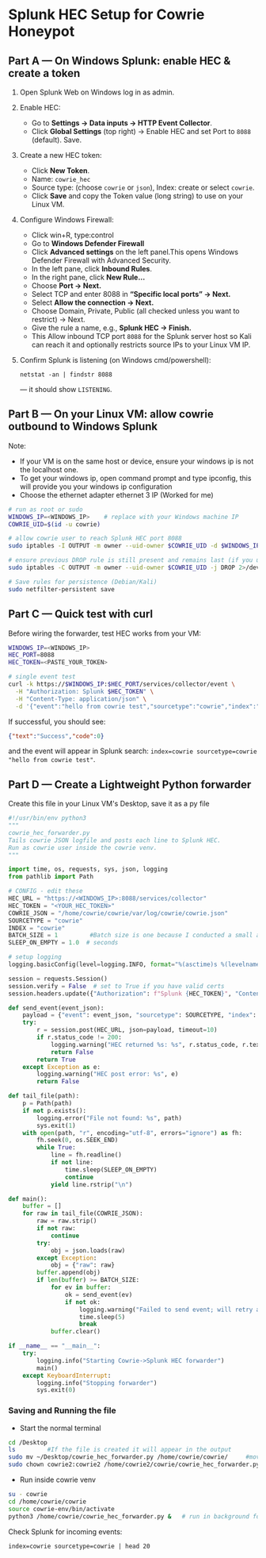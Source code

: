 # Splunk HEC Setup for Cowrie Honeypot

## Part A — On Windows Splunk: enable HEC & create a token

1. Open Splunk Web on Windows log in as admin.

2. Enable HEC:
   - Go to **Settings → Data inputs → HTTP Event Collector**.
   - Click **Global Settings** (top right) → Enable HEC and set Port to `8088` (default). Save.

3. Create a new HEC token:
   - Click **New Token**.
   - Name: `cowrie_hec`
   - Source type: (choose `cowrie` or `json`), Index: create or select `cowrie`.
   - Click **Save** and copy the Token value (long string) to use on your Linux VM.

4. Configure Windows Firewall:
   - Click win+R, type:control
   - Go to **Windows Defender Firewall**
   - Click **Advanced settings** on the left panel.This opens Windows Defender Firewall with Advanced Security.
   - In the left pane, click **Inbound Rules**.
   - In the right pane, click **New Rule…**
   - Choose **Port → Next.**
   - Select TCP and enter 8088 in **“Specific local ports” → Next.**
   - Select **Allow the connection → Next.**
   - Choose Domain, Private, Public (all checked unless you want to restrict) → Next.
   - Give the rule a name, e.g., **Splunk HEC → Finish.**
   - This Allow inbound TCP port `8088` for the Splunk server host so Kali can reach it and optionally restricts source IPs to your Linux VM IP.

6. Confirm Splunk is listening (on Windows cmd/powershell):
   ```
   netstat -an | findstr 8088
   ```
   — it should show `LISTENING`.

## Part B — On your Linux VM: allow cowrie outbound to Windows Splunk

Note: 
   - If your VM is on the same host or device, ensure your windows ip is not the localhost one.
   - To get your windows ip, open command prompt and type ipconfig, this will provide you your windows ip configuration
   - Choose the ethernet adapter ethernet 3 IP (Worked for me)

```bash
# run as root or sudo
WINDOWS_IP=<WINDOWS_IP>    # replace with your Windows machine IP
COWRIE_UID=$(id -u cowrie)

# allow cowrie user to reach Splunk HEC port 8088
sudo iptables -I OUTPUT -m owner --uid-owner $COWRIE_UID -d $WINDOWS_IP -p tcp --dport 8088 -j ACCEPT

# ensure previous DROP rule is still present and remains last (if you used it)
sudo iptables -C OUTPUT -m owner --uid-owner $COWRIE_UID -j DROP 2>/dev/null || sudo iptables -I OUTPUT -m owner --uid-owner $COWRIE_UID -j DROP

# Save rules for persistence (Debian/Kali)
sudo netfilter-persistent save
```


## Part C — Quick test with curl 

Before wiring the forwarder, test HEC works from your VM:

```bash
WINDOWS_IP=<WINDOWS_IP>
HEC_PORT=8088
HEC_TOKEN=<PASTE_YOUR_TOKEN>

# single event test
curl -k https://$WINDOWS_IP:$HEC_PORT/services/collector/event \
  -H "Authorization: Splunk $HEC_TOKEN" \
  -H "Content-Type: application/json" \
  -d '{"event":"hello from cowrie test","sourcetype":"cowrie","index":"cowrie"}'
```

If successful, you should see:
```json
{"text":"Success","code":0}
```
and the event will appear in Splunk search: `index=cowrie sourcetype=cowrie "hello from cowrie test"`.

## Part D — Create a Lightweight Python forwarder 

Create this file in your Linux VM's Desktop, save it as a py file
```python
#!/usr/bin/env python3
"""
cowrie_hec_forwarder.py
Tails cowrie JSON logfile and posts each line to Splunk HEC.
Run as cowrie user inside the cowrie venv.
"""

import time, os, requests, sys, json, logging
from pathlib import Path

# CONFIG - edit these
HEC_URL = "https://<WINDOWS_IP>:8088/services/collector"
HEC_TOKEN = "<YOUR_HEC_TOKEN>"
COWRIE_JSON = "/home/cowrie/cowrie/var/log/cowrie/cowrie.json"
SOURCETYPE = "cowrie"
INDEX = "cowrie"
BATCH_SIZE = 1         #Batch size is one because I conducted a small attack of only 4-5 events, if batch size is large, it will take time to load the events in splunk or they will not appear too, so either conduct 50-60 events or decrease batch size
SLEEP_ON_EMPTY = 1.0  # seconds

# setup logging
logging.basicConfig(level=logging.INFO, format="%(asctime)s %(levelname)s %(message)s")

session = requests.Session()
session.verify = False  # set to True if you have valid certs
session.headers.update({"Authorization": f"Splunk {HEC_TOKEN}", "Content-Type": "application/json"})

def send_event(event_json):
    payload = {"event": event_json, "sourcetype": SOURCETYPE, "index": INDEX}
    try:
        r = session.post(HEC_URL, json=payload, timeout=10)
        if r.status_code != 200:
            logging.warning("HEC returned %s: %s", r.status_code, r.text.strip()[:200])
            return False
        return True
    except Exception as e:
        logging.warning("HEC post error: %s", e)
        return False

def tail_file(path):
    p = Path(path)
    if not p.exists():
        logging.error("File not found: %s", path)
        sys.exit(1)
    with open(path, "r", encoding="utf-8", errors="ignore") as fh:
        fh.seek(0, os.SEEK_END)
        while True:
            line = fh.readline()
            if not line:
                time.sleep(SLEEP_ON_EMPTY)
                continue
            yield line.rstrip("\n")

def main():
    buffer = []
    for raw in tail_file(COWRIE_JSON):
        raw = raw.strip()
        if not raw:
            continue
        try:
            obj = json.loads(raw)
        except Exception:
            obj = {"raw": raw}
        buffer.append(obj)
        if len(buffer) >= BATCH_SIZE:
            for ev in buffer:
                ok = send_event(ev)
                if not ok:
                    logging.warning("Failed to send event; will retry after sleep")
                    time.sleep(5)
                    break
            buffer.clear()

if __name__ == "__main__":
    try:
        logging.info("Starting Cowrie->Splunk HEC forwarder")
        main()
    except KeyboardInterrupt:
        logging.info("Stopping forwarder")
        sys.exit(0)
```

### Saving and Running the file

   - Start the normal terminal

```bash
cd /Desktop
ls         #If the file is created it will appear in the output
sudo mv ~/Desktop/cowrie_hec_forwarder.py /home/cowrie/cowrie/     #move it to the cowrie venv 
sudo chown cowrie2:cowrie2 /home/cowrie2/cowrie/cowrie_hec_forwarder.py     #Fix ownership
```


   - Run inside cowrie venv
```bash
su - cowrie
cd /home/cowrie/cowrie
source cowrie-env/bin/activate
python3 /home/cowrie/cowrie_hec_forwarder.py &   # run in background for quick test
```

Check Splunk for incoming events:
```spl
index=cowrie sourcetype=cowrie | head 20
```


